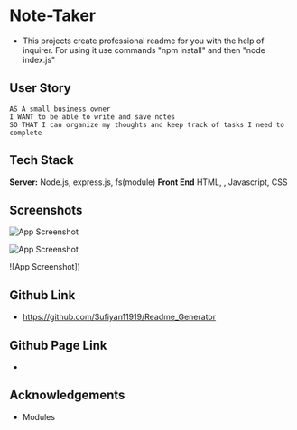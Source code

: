 # Note-Taker
- This projects create professional readme for you with the help of inquirer. For using it use commands "npm install" and then "node index.js"

## User Story

```
AS A small business owner
I WANT to be able to write and save notes
SO THAT I can organize my thoughts and keep track of tasks I need to complete
```
## Tech Stack

**Server:** Node.js, express.js, fs(module)
**Front End** HTML, , Javascript, CSS

## Screenshots

![App Screenshot]()

![App Screenshot]()


![App Screenshot])

## Github Link
- https://github.com/Sufiyan11919/Readme_Generator

## Github Page Link
- 

## Acknowledgements
- Modules

